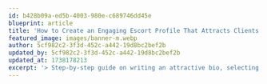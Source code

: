 ```yaml
---
id: b428b09a-ed5b-4003-980e-c689746dd45e
blueprint: article
title: 'How to Create an Engaging Escort Profile That Attracts Clients'
featured_image: images/banner-m.webp
author: 5cf982c2-3f3d-452c-a442-19d8bc2bef2b
updated_by: 5cf982c2-3f3d-452c-a442-19d8bc2bef2b
updated_at: 1738178213
excerpt: '> Step-by-step guide on writing an attractive bio, selecting the right images, and setting up competitive rates.'
---
```


